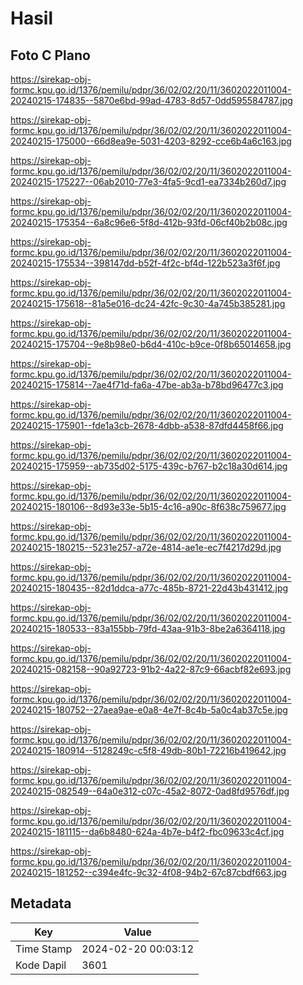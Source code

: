 # Hasil

## Foto C Plano

https://sirekap-obj-formc.kpu.go.id/1376/pemilu/pdpr/36/02/02/20/11/3602022011004-20240215-174835--5870e6bd-99ad-4783-8d57-0dd595584787.jpg

https://sirekap-obj-formc.kpu.go.id/1376/pemilu/pdpr/36/02/02/20/11/3602022011004-20240215-175000--66d8ea9e-5031-4203-8292-cce6b4a6c163.jpg

https://sirekap-obj-formc.kpu.go.id/1376/pemilu/pdpr/36/02/02/20/11/3602022011004-20240215-175227--06ab2010-77e3-4fa5-9cd1-ea7334b260d7.jpg

https://sirekap-obj-formc.kpu.go.id/1376/pemilu/pdpr/36/02/02/20/11/3602022011004-20240215-175354--6a8c96e6-5f8d-412b-93fd-06cf40b2b08c.jpg

https://sirekap-obj-formc.kpu.go.id/1376/pemilu/pdpr/36/02/02/20/11/3602022011004-20240215-175534--398147dd-b52f-4f2c-bf4d-122b523a3f6f.jpg

https://sirekap-obj-formc.kpu.go.id/1376/pemilu/pdpr/36/02/02/20/11/3602022011004-20240215-175618--81a5e016-dc24-42fc-9c30-4a745b385281.jpg

https://sirekap-obj-formc.kpu.go.id/1376/pemilu/pdpr/36/02/02/20/11/3602022011004-20240215-175704--9e8b98e0-b6d4-410c-b9ce-0f8b65014658.jpg

https://sirekap-obj-formc.kpu.go.id/1376/pemilu/pdpr/36/02/02/20/11/3602022011004-20240215-175814--7ae4f71d-fa6a-47be-ab3a-b78bd96477c3.jpg

https://sirekap-obj-formc.kpu.go.id/1376/pemilu/pdpr/36/02/02/20/11/3602022011004-20240215-175901--fde1a3cb-2678-4dbb-a538-87dfd4458f66.jpg

https://sirekap-obj-formc.kpu.go.id/1376/pemilu/pdpr/36/02/02/20/11/3602022011004-20240215-175959--ab735d02-5175-439c-b767-b2c18a30d614.jpg

https://sirekap-obj-formc.kpu.go.id/1376/pemilu/pdpr/36/02/02/20/11/3602022011004-20240215-180106--8d93e33e-5b15-4c16-a90c-8f638c759677.jpg

https://sirekap-obj-formc.kpu.go.id/1376/pemilu/pdpr/36/02/02/20/11/3602022011004-20240215-180215--5231e257-a72e-4814-ae1e-ec7f4217d29d.jpg

https://sirekap-obj-formc.kpu.go.id/1376/pemilu/pdpr/36/02/02/20/11/3602022011004-20240215-180435--82d1ddca-a77c-485b-8721-22d43b431412.jpg

https://sirekap-obj-formc.kpu.go.id/1376/pemilu/pdpr/36/02/02/20/11/3602022011004-20240215-180533--83a155bb-79fd-43aa-91b3-8be2a6364118.jpg

https://sirekap-obj-formc.kpu.go.id/1376/pemilu/pdpr/36/02/02/20/11/3602022011004-20240215-082158--90a92723-91b2-4a22-87c9-66acbf82e693.jpg

https://sirekap-obj-formc.kpu.go.id/1376/pemilu/pdpr/36/02/02/20/11/3602022011004-20240215-180752--27aea9ae-e0a8-4e7f-8c4b-5a0c4ab37c5e.jpg

https://sirekap-obj-formc.kpu.go.id/1376/pemilu/pdpr/36/02/02/20/11/3602022011004-20240215-180914--5128249c-c5f8-49db-80b1-72216b419642.jpg

https://sirekap-obj-formc.kpu.go.id/1376/pemilu/pdpr/36/02/02/20/11/3602022011004-20240215-082549--64a0e312-c07c-45a2-8072-0ad8fd9576df.jpg

https://sirekap-obj-formc.kpu.go.id/1376/pemilu/pdpr/36/02/02/20/11/3602022011004-20240215-181115--da6b8480-624a-4b7e-b4f2-fbc09633c4cf.jpg

https://sirekap-obj-formc.kpu.go.id/1376/pemilu/pdpr/36/02/02/20/11/3602022011004-20240215-181252--c394e4fc-9c32-4f08-94b2-67c87cbdf663.jpg


## Metadata

| Key        | Value               |
| ---------- | ------------------- |
| Time Stamp | 2024-02-20 00:03:12 |
| Kode Dapil | 3601                |



